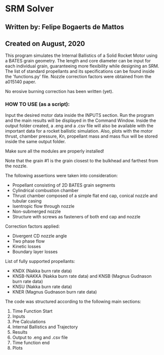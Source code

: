 # SRM Solver

## Written by: Felipe Bogaerts de Mattos

## Created on August, 2020

This program simulates the Internal Ballistics of a Solid Rocket Motor using a BATES grain geometry. The length and core
diameter can be input for each individual grain, guaranteeing more flexibility while designing an SRM. The list of
standard propellants and its specifications can be found inside the 'functions.py' file. Nozzle correction factors were
obtained from the a015140 paper.

No erosive burning correction has been written (yet).

### HOW TO USE (as a script):

Input the desired motor data inside the INPUTS section. Run the program and the main results will be displayed in the
Command Window. Inside the output folder created, a .eng and a .csv file will also be available with the important data
for a rocket ballistic simulation. Also, plots with the motor thrust, chamber pressure, Kn, propellant mass and mass
flux will be stored inside the same output folder.

Make sure all the modules are properly installed!

Note that the grain #1 is the grain closest to the bulkhead and farthest from the nozzle.

The following assertions were taken into consideration:

- Propellant consisting of 2D BATES grain segments
- Cylindrical combustion chamber
- Thrust chamber composed of a simple flat end cap, conical nozzle and tubular casing
- Isentropic flow through nozzle
- Non-submerged nozzle
- Structure with screws as fasteners of both end cap and nozzle

Correction factors applied:

- Divergent CD nozzle angle
- Two phase flow
- Kinetic losses
- Boundary layer losses

List of fully supported propellants:

- KNDX (Nakka burn rate data)
- KNSB-NAKKA (Nakka burn rate data) and KNSB (Magnus Gudnason burn rate data)
- KNSU (Nakka burn rate data)
- KNER (Magnus Gudnason burn rate data)

The code was structured according to the following main sections:

1) Time Function Start
2) Inputs
3) Pre Calculations
4) Internal Ballistics and Trajectory
5) Results
6) Output to .eng and .csv file
7) Time function end
8) Plots
